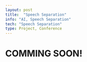 ```yaml
---
layout: post
title:  "Speech Separation"
info: "AI, Speech Separation"
tech: "Speech Separation"
type: Project, Conference
---
```

<!-- 
## Description


## Tech
'*' : tech I focus on


## My job -->

# COMMING SOON!